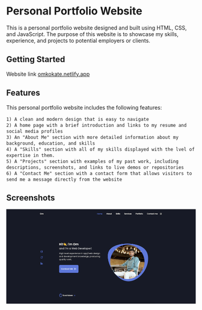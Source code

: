 # Personal Portfolio Website
This is a personal portfolio website designed and built using HTML, CSS, and JavaScript. The purpose of this website is to showcase my skills, experience, and projects to potential employers or clients.

## Getting Started
Website link
[omkokate.netlify.app](https://omkokate.netlify.app/)

## Features
This personal portfolio website includes the following features:

    1) A clean and modern design that is easy to navigate
    2) A home page with a brief introduction and links to my resume and social media profiles
    3) An "About Me" section with more detailed information about my background, education, and skills
    4) A "Skills" section with all of my skills displayed with the lvel of expertise in them.
    5) A "Projects" section with examples of my past work, including descriptions, screenshots, and links to live demos or repositories
    6) A "Contact Me" section with a contact form that allows visitors to send me a message directly from the website
## Screenshots

![App Screenshot](https://github.com/omkokate2902/Personal-Portfolio-Website/blob/main/screenshot.png)


